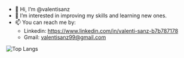 - 👋 Hi, I’m @valentisanz
- 👀 I’m interested in improving my skills and learning new ones.
- 📫 You can reach me by: 
   - Linkedin: https://www.linkedin.com/in/valenti-sanz-b7b787178
   - Gmail: valentisanz99@gmail.com

 ![Top Langs](https://github-readme-stats.vercel.app/api/top-langs/?username=valentisanz&hide=php&theme=tokyonight)
